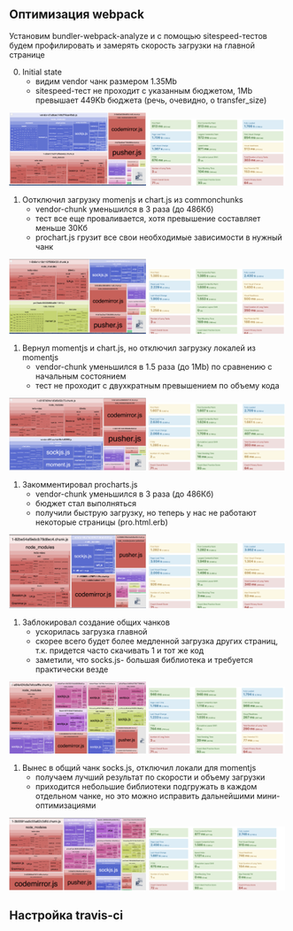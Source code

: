 ## Оптимизация webpack

Установим bundler-webpack-analyze и с помощью sitespeed-тестов будем профилировать и замерять скорость загрузки на главной странице

0) Initial state
   - видим vendor чанк размером 1.35Mb
   - sitespeed-тест не проходит с указанным бюджетом, 1Mb превышает 449Kb бюджета (речь, очевидно, о transfer_size)

  <img src="ba-0.png" width="49%">
  <img src="ss-0.png" width="49%">

1) Оотключил загрузку momenjs и chart.js из commonchunks
   - vendor-chunk уменьшился в 3 раза (до 486Кб)
   - тест все еще проваливается, хотя превышение составляет меньше 30Кб
   - prochart.js грузит все свои необходимые зависимости в нужный чанк

  <img src="ba-1.png" width="49%">
  <img src="ss-1.png" width="49%">

1) Вернул momentjs и chart.js, но отключил загрузку локалей из momentjs
   - vendor-chunk уменьшился в 1.5 раза (до 1Mb) по сравнению с начальным состоянием
   - тест не проходит с двухкратным превышением по объему кода

  <img src="ba-2.png" width="49%">
  <img src="ss-2.png" width="49%">

1) Закомментировал procharts.js
   - vendor-chunk уменьшился в 3 раза (до 486Кб)
   - бюджет стал выполняться
   - получили быструю загрузку, но теперь у нас не работают некоторые страницы (pro.html.erb)

  <img src="ba-3.png" width="49%">
  <img src="ss-3.png" width="49%">


1) Заблокировал создание общих чанков
   - ускорилась загрузка главной
   - скорее всего будет более медленной загрузка других страниц, т.к. придется часто скачивать 1 и тот же код
   - заметили, что socks.js- большая библиотека и требуется практически везде

  <img src="ba-4.png" width="49%">
  <img src="ss-4.png" width="49%">

1) Вынес в общий чанк socks.js, отключил локали для momentjs
   - получаем лучший результат по скорости и объему загрузки
   - приходится небольшие библиотеки подгружать в каждом отдельном чанке, но это можно исправить дальнейшими мини-оптимизациями

  <img src="ba-5.png" width="49%">
  <img src="ss-5.png" width="49%">

## Настройка travis-ci


